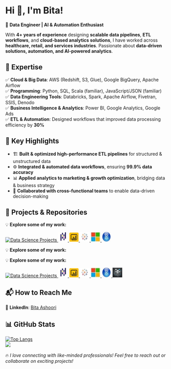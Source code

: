 <h1 align="left">Hi 👋, I'm Bita!</h1>

🚀 **Data Engineer | AI & Automation Enthusiast**  

With **4+ years of experience** designing **scalable data pipelines**, **ETL workflows**, and **cloud-based analytics solutions**, I have worked across **healthcare, retail, and services industries**. Passionate about **data-driven solutions, automation, and AI-powered analytics**.


## 🔹 **Expertise**
✅ **Cloud & Big Data**: AWS (Redshift, S3, Glue), Google BigQuery, Apache Airflow  
✅ **Programming**: Python, SQL, Scala (familiar), JavaScript/JSON (familiar)  
✅ **Data Engineering Tools**: Databricks, Spark, Apache Airflow, Fivetran, SSIS, Denodo  
✅ **Business Intelligence & Analytics**: Power BI, Google Analytics, Google Ads  
✅ **ETL & Automation**: Designed workflows that improved data processing efficiency by **30%**  


## 🔹 **Key Highlights**
- 🏗 **Built & optimized high-performance ETL pipelines** for structured & unstructured data  
- ⚙️ **Integrated & automated data workflows**, ensuring **99.9% data accuracy**  
- 📊 **Applied analytics to marketing & growth optimization**, bridging data & business strategy  
- 🤝 **Collaborated with cross-functional teams** to enable data-driven decision-making  


## 📂 **Projects & Repositories**

💡 **Explore some of my work:**

<p align="left">
  <a href="https://github.com/bashoori/Data-Science-Projects" target="_blank">
    <img src="https://github.com/bashoori/repo/blob/master/p1.JPG" alt="Data Science Projects" height="30" width="30"/>
  </a>
  <a href="https://github.com/DataCoder2020/Data-Science-Projects/" target="_blank">
    <img src="https://github.com/DataCoder2020/repo/blob/master/pandas.JPG" alt="Pandas Projects" height="30" width="30"/>
  </a>
  <a href="https://github.com/DataCoder2020/Business-Intelligence-Projects/" target="_blank">
    <img src="https://github.com/DataCoder2020/repo/blob/master/power_bi.jpg" alt="Power BI" height="30" width="30"/>
  </a>
  <a href="https://github.com/DataCoder2020/Business-Intelligence-Projects/" target="_blank">
    <img src="https://github.com/DataCoder2020/repo/blob/master/TABLEAU.JPG" alt="Tableau" height="30" width="30"/>
  </a>
  <a href="https://github.com/DataCoder2020/SQL/" target="_blank">
    <img src="https://github.com/DataCoder2020/repo/blob/master/BI.JPG" alt="SQL/BI" height="30" width="30"/>
  </a>
  <a href="https://github.com/DataCoder2020/R/" target="_blank">
    <img src="https://github.com/DataCoder2020/repo/blob/master/R1.JPG" alt="R Projects" height="30" width="30"/>
  </a>
</p>

💡 **Explore some of my work:**

💡 **Explore some of my work:**

<p align="left">
  <a href="https://github.com/bashoori/Data-Science-Projects" target="_blank">
    <img src="https://github.com/bashoori/repo/blob/master/p1.JPG" alt="Data Science Projects" height="30" width="30"/>
  </a>
  <a href="https://github.com/DataCoder2020/Data-Science-Projects/" target="_blank">
    <img src="https://github.com/DataCoder2020/repo/blob/master/pandas.JPG" alt="Pandas Projects" height="30" width="30"/>
  </a>
  <a href="https://github.com/DataCoder2020/Business-Intelligence-Projects/" target="_blank">
    <img src="https://github.com/DataCoder2020/repo/blob/master/power_bi.jpg" alt="Power BI" height="30" width="30"/>
  </a>
  <a href="https://github.com/DataCoder2020/Business-Intelligence-Projects/" target="_blank">
    <img src="https://github.com/DataCoder2020/repo/blob/master/TABLEAU.JPG" alt="Tableau" height="30" width="30"/>
  </a>
  <a href="https://github.com/DataCoder2020/SQL/" target="_blank">
    <img src="https://github.com/DataCoder2020/repo/blob/master/BI.JPG" alt="SQL/BI" height="30" width="30"/>
  </a>
  <a href="https://github.com/DataCoder2020/R/" target="_blank">
    <img src="https://github.com/DataCoder2020/repo/blob/master/R1.JPG" alt="R Projects" height="30" width="30"/>
  </a>
  <a href="https://github.com/bashoori/Data-Engineering-Project" target="_blank">
    <img src="https://github.com/bashoori/repo/blob/master/dataeng.png" alt="Data Engineering Project" height="30" width="30"/>
  </a>
</p>

## 📬 **How to Reach Me**
🔗 **LinkedIn**: [Bita Ashoori](https://www.linkedin.com/in/bitaashoori/)  
<!--  📊 **Kaggle**: [Bita Ashoori](https://www.kaggle.com/bitaashoori)  -->
<!--  💻 **HackerRank**: [DataCoder BA](https://www.hackerrank.com/datacoder_ba)  -->


## 📊 **GitHub Stats**
[![Top Langs](https://github-readme-stats.vercel.app/api/top-langs/?username=bashoori&layout=compact)](https://github.com/bashoori/github-readme-stats)  
![](https://komarev.com/ghpvc/?username=bashoori)


🔥 *I love connecting with like-minded professionals! Feel free to reach out or collaborate on exciting projects!*  
